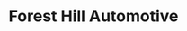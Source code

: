 ---
title: "Forest Hill Automotive"
url: /forest-hill/forest-hill-automotive-colgate-drive/
shop: car repair
---